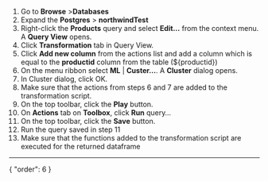 1. Go to **Browse** >**Databases**
2. Expand the **Postgres** > **northwindTest**
3. Right-click the **Products** query and select **Edit…** from the context menu. A **Query View** opens.
4. Click **Transformation** tab in Query View.
5. Click **Add new column** from the actions list and add a column which is equal to the **productid** column from the table (${productid})
6. On the menu ribbon select **ML** | **Custer…**. A **Cluster** dialog opens.
7. In Cluster dialog, click OK.
8. Make sure that the actions from steps 6 and 7 are added to the transformation script.
9. On the top toolbar, click the **Play** button.
10. On **Actions** tab on **Toolbox**, click **Run** query…
11. On the top toolbar, click the **Save** button.
12. Run the query saved in step 11
13. Make sure that the functions added to the transformation script are executed for the returned dataframe
---
{
  "order": 6
}